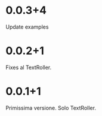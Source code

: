 # 0.0.3+4

Update examples

# 0.0.2+1

Fixes al TextRoller.

# 0.0.1+1

Primissima versione. Solo TextRoller.